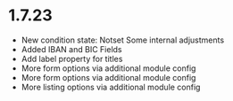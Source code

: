 # 1.7.23
- New condition state: Notset Some internal adjustments
- Added IBAN and BIC Fields
- Add label property for titles
- More form options via additional module config
- More form options via additional module config
- More listing options via additional module config